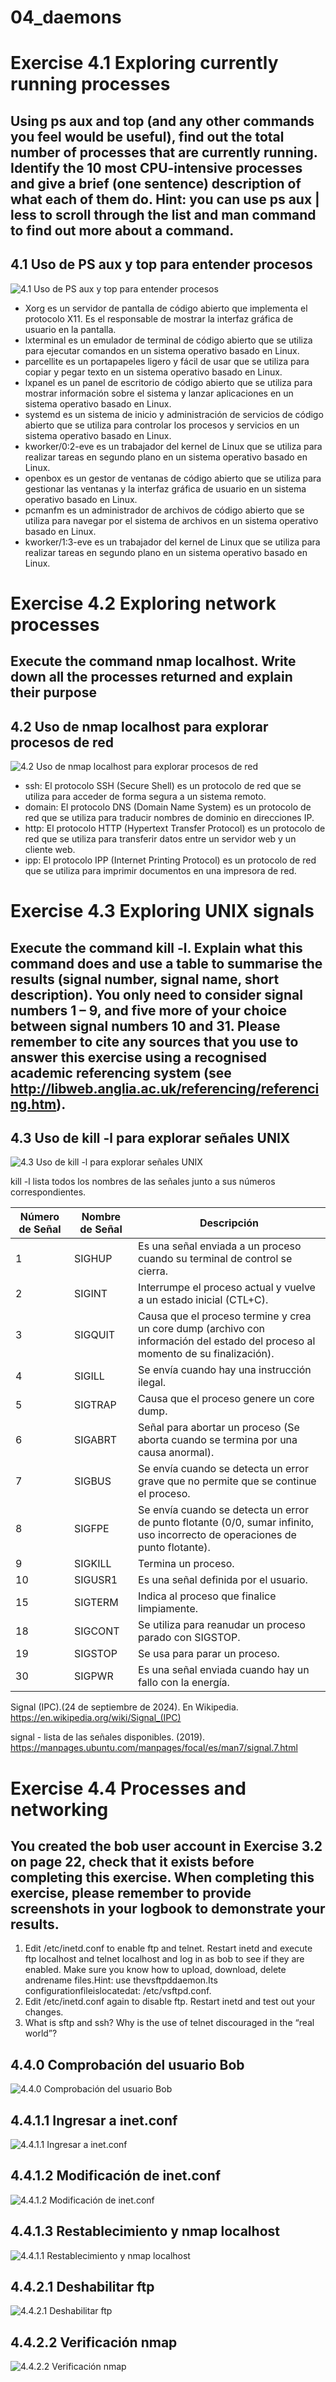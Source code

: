 # 04_daemons

# Exercise 4.1 Exploring currently running processes
## Using ps aux and top (and any other commands you feel would be useful), find out the total number of processes that are currently running. Identify the 10 most CPU-intensive processes and give a brief (one sentence) description of what each of them do. Hint: you can use ps aux | less to scroll through the list and man command to find out more about a command.

## 4.1 Uso de PS aux y top para entender procesos
![4.1 Uso de PS aux y top para entender procesos](https://github.com/jroddom0103/DESPLIEGUE/blob/master/Slackware/04_daemons/Capturas/4.1PSAuxTop.png)

- Xorg es un servidor de pantalla de código abierto que implementa el protocolo X11. Es el responsable de mostrar la interfaz gráfica de usuario en la pantalla.
- lxterminal es un emulador de terminal de código abierto que se utiliza para ejecutar comandos en un sistema operativo basado en Linux.
- parcellite es un portapapeles ligero y fácil de usar que se utiliza para copiar y pegar texto en un sistema operativo basado en Linux.
- lxpanel es un panel de escritorio de código abierto que se utiliza para mostrar información sobre el sistema y lanzar aplicaciones en un sistema operativo basado en Linux.
- systemd es un sistema de inicio y administración de servicios de código abierto que se utiliza para controlar los procesos y servicios en un sistema operativo basado en Linux.
- kworker/0:2-eve es un trabajador del kernel de Linux que se utiliza para realizar tareas en segundo plano en un sistema operativo basado en Linux.
- openbox es un gestor de ventanas de código abierto que se utiliza para gestionar las ventanas y la interfaz gráfica de usuario en un sistema operativo basado en Linux.
- pcmanfm es un administrador de archivos de código abierto que se utiliza para navegar por el sistema de archivos en un sistema operativo basado en Linux.
- kworker/1:3-eve es un trabajador del kernel de Linux que se utiliza para realizar tareas en segundo plano en un sistema operativo basado en Linux.

# Exercise 4.2 Exploring network processes
## Execute the command nmap localhost. Write down all the processes returned and explain their purpose

## 4.2 Uso de nmap localhost para explorar procesos de red
![4.2 Uso de nmap localhost para explorar procesos de red](https://github.com/jroddom0103/DESPLIEGUE/blob/master/Slackware/04_daemons/Capturas/4.2NMapLH.png)

- ssh: El protocolo SSH (Secure Shell) es un protocolo de red que se utiliza para acceder de forma segura a un sistema remoto.
- domain: El protocolo DNS (Domain Name System) es un protocolo de red que se utiliza para traducir nombres de dominio en direcciones IP.
- http: El protocolo HTTP (Hypertext Transfer Protocol) es un protocolo de red que se utiliza para transferir datos entre un servidor web y un cliente web.
- ipp: El protocolo IPP (Internet Printing Protocol) es un protocolo de red que se utiliza para imprimir documentos en una impresora de red.

# Exercise 4.3 Exploring UNIX signals
## Execute the command kill -l. Explain what this command does and use a table to summarise the results (signal number, signal name, short description). You only need to consider signal numbers 1 – 9, and five more of your choice between signal numbers 10 and 31. Please remember to cite any sources that you use to answer this exercise using a recognised academic referencing system (see http://libweb.anglia.ac.uk/referencing/referencing.htm).

## 4.3 Uso de kill -l para explorar señales UNIX
![4.3 Uso de kill -l para explorar señales UNIX](https://github.com/jroddom0103/DESPLIEGUE/blob/master/Slackware/04_daemons/Capturas/4.3KillL.png)

kill -l lista todos los nombres de las señales junto a sus números correspondientes.

| Número de Señal | Nombre de Señal |                                                       Descripción                                                                 |
| --------------- |  -------------  | --------------------------------------------------------------------------------------------------------------------------------- |
|        1        |     SIGHUP      | Es una señal enviada a un proceso cuando su terminal de control se cierra.                                                        |
|        2        |     SIGINT      | Interrumpe el proceso actual y vuelve a un estado inicial (CTL+C).                                                                |
|        3        |     SIGQUIT     | Causa que el proceso termine y crea un core dump (archivo con información del estado del proceso al momento de su finalización).  |
|        4        |     SIGILL      | Se envía cuando hay una instrucción ilegal.                                                                                       |
|        5        |     SIGTRAP     | Causa que el proceso genere un core dump.                                                                                         |
|        6        |     SIGABRT     | Señal para abortar un proceso (Se aborta cuando se termina por una causa anormal).                                                |
|        7        |     SIGBUS      | Se envía cuando se detecta un error grave que no permite que se continue el proceso.                                              |
|        8        |     SIGFPE      | Se envía cuando se detecta un error de punto flotante (0/0, sumar infinito, uso incorrecto de operaciones de punto flotante).     |
|        9        |     SIGKILL     | Termina un proceso.                                                                                                               |
|       10        |     SIGUSR1     | Es una señal definida por el usuario.                                                                                             |
|       15        |     SIGTERM     | Indica al proceso que finalice limpiamente.                                                                                       |
|       18        |     SIGCONT     | Se utiliza para reanudar un proceso parado con SIGSTOP.                                                                           |
|       19        |     SIGSTOP     | Se usa para parar un proceso.                                                                                                     |
|       30        |     SIGPWR      | Es una señal enviada cuando hay un fallo con la energía.                                                                          |

Signal (IPC).(24 de septiembre de 2024). En Wikipedia.  
https://en.wikipedia.org/wiki/Signal_(IPC)

signal - lista de las señales disponibles. (2019).
https://manpages.ubuntu.com/manpages/focal/es/man7/signal.7.html

# Exercise 4.4 Processes and networking
## You created the bob user account in Exercise 3.2 on page 22, check that it exists before completing this exercise. When completing this exercise, please remember to provide screenshots in your logbook to demonstrate your results.
1. Edit /etc/inetd.conf to enable ftp and telnet. Restart inetd and execute ftp localhost and telnet
localhost and log in as bob to see if they are enabled. Make sure you know how to upload, download,
delete andrename files.Hint: use thevsftpddaemon.Its configurationfileislocatedat: /etc/vsftpd.conf.
2. Edit /etc/inetd.conf again to disable ftp. Restart inetd and test out your changes.
3. What is sftp and ssh? Why is the use of telnet discouraged in the “real world”?

## 4.4.0 Comprobación del usuario Bob
![4.4.0 Comprobación del usuario Bob](https://github.com/jroddom0103/DESPLIEGUE/blob/master/Slackware/04_daemons/Capturas/4.4.0ComprobacionBob.png)

## 4.4.1.1 Ingresar a inet.conf
![4.4.1.1 Ingresar a inet.conf](https://github.com/jroddom0103/DESPLIEGUE/blob/master/Slackware/04_daemons/Capturas/4.4.1.1IngresarInetConf.png)

## 4.4.1.2 Modificación de inet.conf
![4.4.1.2 Modificación de inet.conf](https://github.com/jroddom0103/DESPLIEGUE/blob/master/Slackware/04_daemons/Capturas/4.4.1.2ModificacionInetConf.png)

## 4.4.1.3 Restablecimiento y nmap localhost
![4.4.1.1 Restablecimiento y nmap localhost](https://github.com/jroddom0103/DESPLIEGUE/blob/master/Slackware/04_daemons/Capturas/4.4.1.3RestablecimientoNMap.png)

## 4.4.2.1 Deshabilitar ftp
![4.4.2.1 Deshabilitar ftp](https://github.com/jroddom0103/DESPLIEGUE/blob/master/Slackware/04_daemons/Capturas/4.4.2.1DeshabilitarFTP.png)

## 4.4.2.2 Verificación nmap
![4.4.2.2 Verificación nmap](https://github.com/jroddom0103/DESPLIEGUE/blob/master/Slackware/04_daemons/Capturas/4.4.2.2VerificacionNMap.png)
